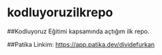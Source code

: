 # kodluyoruzilkrepo

##Kodluyoruz Eğitimi kapsamında açtığım ilk repo.

##Patika Linkim: https://app.patika.dev/dividefurkan
